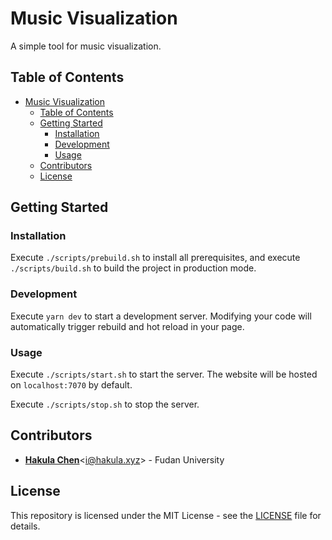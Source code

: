 # Music Visualization

A simple tool for music visualization.

## Table of Contents

- [Music Visualization](#music-visualization)
  - [Table of Contents](#table-of-contents)
  - [Getting Started](#getting-started)
    - [Installation](#installation)
    - [Development](#development)
    - [Usage](#usage)
  - [Contributors](#contributors)
  - [License](#license)

## Getting Started

### Installation

Execute `./scripts/prebuild.sh` to install all prerequisites, and execute `./scripts/build.sh` to build the project in production mode.

### Development

Execute `yarn dev` to start a development server. Modifying your code will automatically trigger rebuild and hot reload in your page.

### Usage

Execute `./scripts/start.sh` to start the server. The website will be hosted on `localhost:7070` by default.

Execute `./scripts/stop.sh` to stop the server.

## Contributors

- [**Hakula Chen**](https://github.com/hakula139)<[i@hakula.xyz](mailto:i@hakula.xyz)> - Fudan University

## License

This repository is licensed under the MIT License - see the [LICENSE](./LICENSE) file for details.
